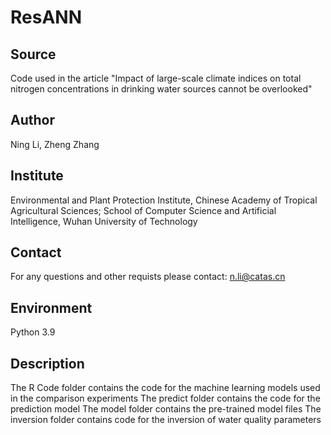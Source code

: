 # ResANN
## Source
Code used in the article "Impact of large-scale climate indices on total nitrogen concentrations in drinking water sources cannot be overlooked"

## Author
Ning Li, Zheng Zhang

## Institute
Environmental and Plant Protection Institute, Chinese Academy of Tropical Agricultural Sciences; School of Computer Science and Artificial Intelligence, Wuhan University of Technology

## Contact
For any questions and other requists please contact: n.li@catas.cn

## Environment
Python 3.9

## Description
The R Code folder contains the code for the machine learning models used in the comparison experiments
The predict folder contains the code for the prediction model
The model folder contains the pre-trained model files
The inversion folder contains code for the inversion of water quality parameters
